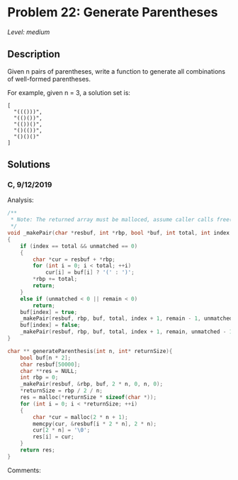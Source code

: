 # Problem 22: Generate Parentheses
*Level: medium*
## Description
 Given n pairs of parentheses, write a function to generate all combinations of well-formed parentheses.

For example, given n = 3, a solution set is:
```
[
  "((()))",
  "(()())",
  "(())()",
  "()(())",
  "()()()"
]
```
## Solutions
### C, 9/12/2019
Analysis:
```c
/**
 * Note: The returned array must be malloced, assume caller calls free().
 */
void _makePair(char *resbuf, int *rbp, bool *buf, int total, int index, int remain, int unmatched)
{
    if (index == total && unmatched == 0)
    {
        char *cur = resbuf + *rbp;
        for (int i = 0; i < total; ++i)
            cur[i] = buf[i] ? '(' : ')';
        *rbp += total;
        return;
    }
    else if (unmatched < 0 || remain < 0)
        return;
    buf[index] = true;
    _makePair(resbuf, rbp, buf, total, index + 1, remain - 1, unmatched+1);
    buf[index] = false;
    _makePair(resbuf, rbp, buf, total, index + 1, remain, unmatched - 1);
}

char ** generateParenthesis(int n, int* returnSize){
    bool buf[n * 2];
    char resbuf[50000];
    char **res = NULL;
    int rbp = 0;
    _makePair(resbuf, &rbp, buf, 2 * n, 0, n, 0);
    *returnSize = rbp / 2 / n;
    res = malloc(*returnSize * sizeof(char *));
    for (int i = 0; i < *returnSize; ++i) 
    {
        char *cur = malloc(2 * n + 1);
        memcpy(cur, &resbuf[i * 2 * n], 2 * n);
        cur[2 * n] = '\0';
        res[i] = cur;
    }
    return res;
}
```
Comments: